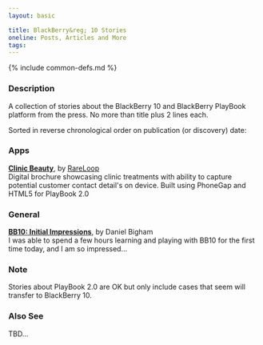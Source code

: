 ```yaml
---
layout: basic

title: BlackBerry&reg; 10 Stories
oneline: Posts, Articles and More
tags:
---
```

{% include common-defs.md %}

### Description

A collection of stories about the BlackBerry 10 and BlackBerry PlayBook platform from the press.  No more than title plus 2 lines each.

Sorted in reverse chronological order on publication (or discovery) date:

### Apps

**[Clinic Beauty](http://www.rareloop.com/casestudies/clinicbeauty)**, by [RareLoop](http://www.rareloop.com/)  
Digital brochure showcasing clinic treatments with ability to capture potential customer contact detail's on device.  Built using PhoneGap and HTML5 for PlayBook 2.0

### General

**[BB10: Initial Impressions]()**, by Daniel Bigham  
I was able to spend a few hours learning and playing with BB10 for the first time today, and I am so impressed...



### Note
Stories about PlayBook 2.0 are OK but only include cases that seem will transfer to BlackBerry 10.

### Also See
TBD...

